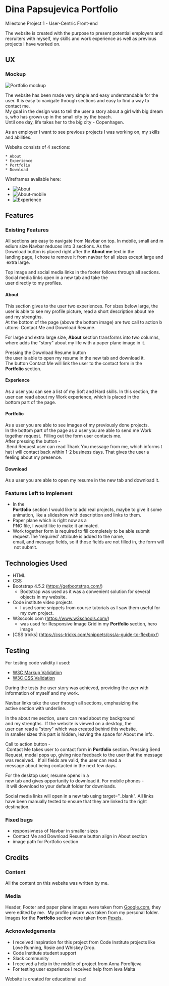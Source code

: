 # Dina Papsujevica Portfolio

Milestone Project 1 - User-Centric Front-end

The website is created with the purpose to present potential employers and recruiters with myself, my skills and work experience as well as previous projects I have worked on.


## UX

### Mockup

![Portfolio mockup](mockup.png)

The website has been made very simple and easy understandable for the user. It is easy to navigate through sections and 
easy to find a way to contact me.
My goal in the design was to tell the user a story about a girl with big dreams, who has grown up in the small city by the beach.
Until one day, life takes her to the big city - Copenhagen.

As an employer I want to see previous projects I was working on, my skills and abilities. 

Website consists of 4 sections:

    * About
    * Experience
    * Portfolio
    * Download

Wireframes available here:

* ![About](About.png)
* ![About-mobile](About-mobile.png)
* ![Experience](Experience.png)

## Features


### Existing Features

All sections are easy to navigate from Navbar on top. In mobile, small and medium size Navbar reduces into 3 sections.
As the Download button is placed right after the **About me** text in the landing page, I chose to remove it from navbar for all sizes except large and extra large.

Top image and social media links in the footer follows through all sections.
Social media links open in a new tab and take the user directly to my profiles.

#### About

This section gives to the user two experiences. 
For sizes below large, the user is able to see my profile picture, read a short description about me and my strengths.
At the bottom of the page (above the bottom image) are two call to action buttons: Contact Me and Download Resume.

For large and extra large size, **About** section transforms into two columns, where adds the "story" about my life with a paper plane image in it.

Pressing the Download Resume button the user is able to open my resume in the new tab and download it. 
The button Contact Me will link the user to the contact form in the **Portfolio** section.

#### Experience

As a user you can see a list of my Soft and Hard skills.
In this section, the user can read about my Work experience, which is placed in the bottom part of the page.

#### Portfolio

As a user you are able to see images of my previously done projects. 
In the bottom part of the page as a user you are able to send me Work together request. 
Filling out the form user contacts me. 
After pressing the button - Send Request user can read Thank You message from me, which informs that i will contact back within 1-2 business days.
That gives the user a feeling about my presence.

#### Download

As a user you are able to open my resume in the new tab and download it.


### Features Left to Implement

* In the **Portfolio** section I would like to add real projects, maybe to give it some animation, like a slideshow with description and links to them.
* Paper plane which is right now as a PNG file, I would like to make it animated.
* Work together form is required to fill completely to be able submit request.The 'required' attribute is added to the name, 
  email, and message fields, so if those fields are not filled in, the form will not submit.

## Technologies Used

* HTML
* CSS
* Bootstrap 4.5.2 (https://getbootstrap.com/)
    * Bootstrap was used as it was a convenient solution for several objects in my website.
* Code institute video projects
    * I used some snippets from course tutorials as I saw them useful for my own project. 
* W3scools.com (https://www.w3schools.com/)
    * was used for Responsive Image Grid in my **Portfolio** section, hero image 
* [CSS tricks] (https://css-tricks.com/snippets/css/a-guide-to-flexbox/)


## Testing

For testing code validity i used:

* [W3C Markup Validation](https://validator.w3.org/)
* [W3C CSS Validation](https://jigsaw.w3.org/css-validator/)


During the tests the user story was achieved, providing the user with information of myself and my work. 

Navbar links take the user through all sections, emphasizing the active section with underline.

In the about me section, users can read about my background and my strengths. 
If the website is viewed on a desktop, the user can read a "story" which was created behind this website.
In smaller sizes this part is hidden, leaving the space for About me info.

Call to action button - Contact Me takes user to contact form in **Portfolio** section. Pressing Send Request, 
modal pops up, giving nice feedback to the user that the message was received.
 
If all fields are valid, the user can read a message about being contacted in the next few days. 

For the desktop user, resume opens in a new tab and gives opportunity to download it.
For mobile phones - it will download to your default folder for downloads.

Social media links will open in a new tab using target="_blank". All links have been manually tested to ensure that they are linked to the right destination.

### Fixed bugs

* responsivness of Navbar in smaller sizes
* Contact Me and Download Resume button align in About section
* image path for Portfolio section


## Credits

### Content

All the content on this website was written by me.  

### Media

Header, Footer and paper plane images were taken from [Google.com](www.google.com), they were edited by me. 
My profile picture was taken from my personal folder.
Images for the **Portfolio** section were taken from [Pexels](www.pexels.com).

### Acknowledgements

* I received inspiration for this project from Code Institute projects like Love Running, Rosie and Whiskey Drop.
* Code Institute student support
* Slack community
* I received a help in the middle of project from Anna Porofijeva
* For testing user experience I received help from Ieva Malta

Website is created for educational use!

 




